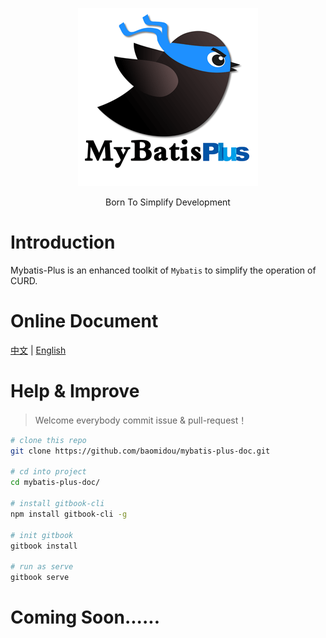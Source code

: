 <p align="center">
  <a href="https://github.com/baomidou/mybatis-plus">
    <img src="https://raw.githubusercontent.com/baomidou/logo/master/mybatis-plus-logo-with-words.png">
  </a>
</p>
<p align="center">Born To Simplify Development</p>

# Introduction

Mybatis-Plus is an enhanced toolkit of `Mybatis` to simplify the operation of CURD.

# Online Document

[中文](http://mp.baomidou.com/zh/) | [English](http://mp.baomidou.com/en/)

# Help & Improve

> Welcome everybody commit issue & pull-request！

```bash
# clone this repo
git clone https://github.com/baomidou/mybatis-plus-doc.git

# cd into project
cd mybatis-plus-doc/

# install gitbook-cli
npm install gitbook-cli -g

# init gitbook
gitbook install

# run as serve
gitbook serve
```

# Coming Soon......
